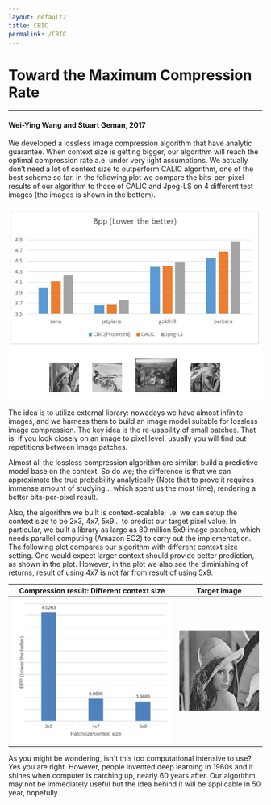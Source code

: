 ```yaml
---
layout: default2
title: CBIC
permalink: /CBIC
---
```


# Toward the Maximum Compression Rate

---
#### Wei-Ying Wang and Stuart Geman, 2017

We developed a lossless image compression algorithm that have analytic guarantee. When context size is getting bigger, our algorithm will reach the optimal compression rate a.e. under very light assumptions. We actually don’t need a lot of context size to outperform CALIC algorithm, one of the best scheme so far. In the following plot we compare the bits-per-pixel results of our algorithm to those of CALIC and Jpeg-LS on 4 different test images (the images is shown in the bottom).

<center>
	<img src="ContiReading/CBIC/Comparison.png" style="width: 600px;" />
</center>

The idea is to utilize external library: nowadays we have almost infinite images, and we harness them to build an image model suitable for lossless image compression. The key idea is the re-usability of small patches. That is, if you look closely on an image to pixel level, usually you will find out repetitions between image patches.

Almost all the lossless compression algorithm are similar: build a predictive model base on the context. So do we; the difference is that we can approximate the true probability analytically (Note that to prove it requires immense amount of studying... which spent us the most time), rendering a better bits-per-pixel result.

Also, the algorithm we built is context-scalable; i.e. we can setup the context size to be 2x3, 4x7, 5x9... to predict our target pixel value. In particular, we built a library as large as 80 million 5x9 image patches, which needs parallel computing (Amazon EC2) to carry out the implementation. The following plot compares our algorithm with different context size setting. One would expect larger context should provide better prediction, as shown in the plot. However, in the plot we also see the diminishing of returns, result of using 4x7 is not far from result of using 5x9.


| <center>Compression result: Different context size </center> | <center> Target image</center> | 
---|---
| <center><img src="ContiReading/CBIC/Results_Lena_diff_patchsize.png" style="width: 400px;" /> </center>|<center><img src="img/services/lena_gray_512_jls_4_23.bmp" style="width: 200px;" /> </center>

As you might be wondering, isn't this too computational intensive to use? Yes you are right. However, people invented deep learning in 1960s and it shines when computer is catching up, nearly 60 years after. Our algorithm may not be immediately useful but the idea behind it will be applicable in 50 year, hopefully.